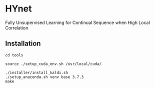 # HYnet
Fully Unsupervised Learning for Continual Sequence when High Local Correlation

## Installation
```
cd tools

source ./setup_cuda_env.sh /usr/local/cuda/

./installer/install_kaldi.sh
./setup_anaconda.sh venv base 3.7.3
make
```